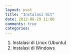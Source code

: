 ```yaml
---
layout: post
title: "Instalasi Git"
date: 2012-08-29 11:00
comments: true
categories: 
---
```


1. Instalasi di Linux (Ubuntu)
2. Instalasi di Windows
